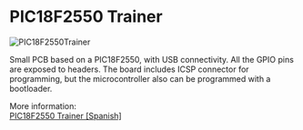# PIC18F2550 Trainer

![PIC18F2550Trainer](https://i1.wp.com/palmacas.com/wp-content/uploads/post37_1.jpg)

Small PCB based on a PIC18F2550, with USB connectivity. All the GPIO pins are exposed to headers. The board includes ICSP connector for programming, but the microcontroller also can be programmed with a bootloader.

More information:\
[PIC18F2550 Trainer [Spanish]](https://palmacas.com/pic18f2550-trainer/)
